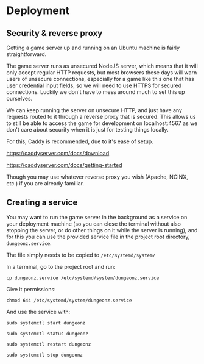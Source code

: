 # Deployment

## Security & reverse proxy

Getting a game server up and running on an Ubuntu machine is fairly straightforward.

The game server runs as unsecured NodeJS server, which means that it will only accept regular HTTP requests, but most browsers these days will warn users of unsecure connections, especially for a game like this one that has user credential input fields, so we will need to use HTTPS for secured connections. Luckily we don't have to mess around much to set this up ourselves.

We can keep running the server on unsecure HTTP, and just have any requests routed to it through a reverse proxy that is secured. This allows us to still be able to access the game for development on localhost:4567 as we don't care about security when it is just for testing things locally.

For this, Caddy is recommended, due to it's ease of setup.

https://caddyserver.com/docs/download

https://caddyserver.com/docs/getting-started

Though you may use whatever reverse proxy you wish (Apache, NGINX, etc.) if you are already familiar.

## Creating a service

You may want to run the game server in the background as a service on your deployment machine (so you can close the terminal without also stopping the server, or do other things on it while the server is running), and for this you can use the provided service file in the project root directory, `dungeonz.service`.

The file simply needs to be copied to `/etc/systemd/system/`

In a terminal, go to the project root and run:

`cp dungeonz.service /etc/systemd/system/dungeonz.service`

Give it permissions:

`chmod 644 /etc/systemd/system/dungeonz.service`

And use the service with:

`sudo systemctl start dungeonz`

`sudo systemctl status dungeonz`

`sudo systemctl restart dungeonz`

`sudo systemctl stop dungeonz`
